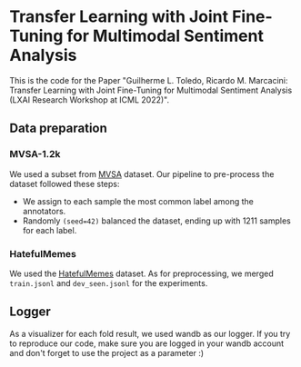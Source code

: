 # Transfer Learning with Joint Fine-Tuning for Multimodal Sentiment Analysis

This is the code for the Paper "Guilherme L. Toledo, Ricardo M. Marcacini: Transfer Learning with Joint Fine-Tuning for Multimodal Sentiment Analysis (LXAI Research Workshop at ICML 2022)".

## Data preparation
### MVSA-1.2k
We used a subset from [MVSA](https://mcrlab.net/research/mvsa-sentiment-analysis-on-multi-view-social-data/) dataset.
Our pipeline to pre-process the dataset followed these steps:
- We assign to each sample the most common label among the annotators.
- Randomly `(seed=42)` balanced the dataset, ending up with 1211 samples for each label.
### HatefulMemes
We used the [HatefulMemes](https://ai.facebook.com/tools/hatefulmemes/) dataset. As for preprocessing, we merged `train.jsonl` and `dev_seen.jsonl` for the experiments.

## Logger
As a visualizer for each fold result, we used wandb as our logger.
If you try to reproduce our code, make sure you are logged in your wandb account and don't forget to use the project as a parameter :)

